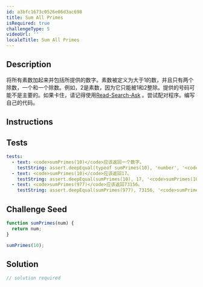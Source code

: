 ```yaml
---
id: a3bfc1673c0526e06d3ac698
title: Sum All Primes
isRequired: true
challengeType: 5
videoUrl: ''
localeTitle: Sum All Primes
---
```


## Description
<section id="description">将所有素数加起来并包括所提供的数字。素数被定义为大于1的数，并且只有两个除数，一个和一个除数。例如，2是素数，因为它只能被1和2整除。提供的号码可能不是主要的。如果卡住，请记得使用<a href="http://forum.freecodecamp.org/t/how-to-get-help-when-you-are-stuck/19514" target="_blank">Read-Search-Ask</a> 。尝试配对程序。编写自己的代码。 </section>

## Instructions
<section id="instructions">
</section>

## Tests
<section id='tests'>

```yml
tests:
  - text: <code>sumPrimes(10)</code>应该返回一个数字。
    testString: assert.deepEqual(typeof sumPrimes(10), 'number', '<code>sumPrimes(10)</code> should return a number.');
  - text: <code>sumPrimes(10)</code>应该返回17。
    testString: assert.deepEqual(sumPrimes(10), 17, '<code>sumPrimes(10)</code> should return 17.');
  - text: <code>sumPrimes(977)</code>应该返回73156。
    testString: assert.deepEqual(sumPrimes(977), 73156, '<code>sumPrimes(977)</code> should return 73156.');

```

</section>

## Challenge Seed
<section id='challengeSeed'>

<div id='js-seed'>

```js
function sumPrimes(num) {
  return num;
}

sumPrimes(10);

```

</div>



</section>

## Solution
<section id='solution'>

```js
// solution required
```
</section>
